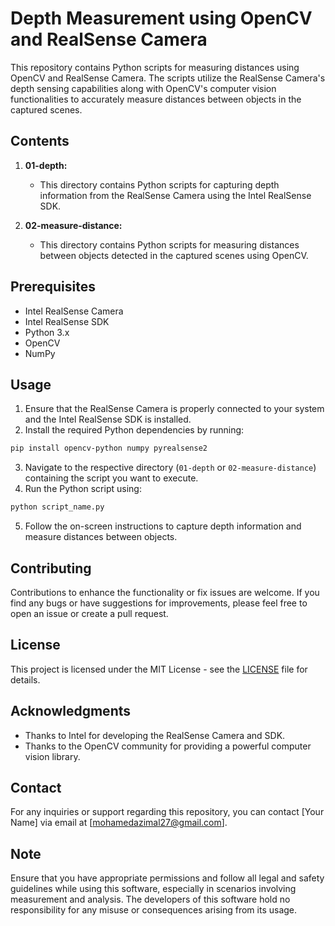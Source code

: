 # Depth Measurement using OpenCV and RealSense Camera

This repository contains Python scripts for measuring distances using OpenCV and RealSense Camera. The scripts utilize the RealSense Camera's depth sensing capabilities along with OpenCV's computer vision functionalities to accurately measure distances between objects in the captured scenes.

## Contents

1. **01-depth:**
   - This directory contains Python scripts for capturing depth information from the RealSense Camera using the Intel RealSense SDK.

2. **02-measure-distance:**
   - This directory contains Python scripts for measuring distances between objects detected in the captured scenes using OpenCV.

## Prerequisites

- Intel RealSense Camera
- Intel RealSense SDK
- Python 3.x
- OpenCV
- NumPy

## Usage

1. Ensure that the RealSense Camera is properly connected to your system and the Intel RealSense SDK is installed.
2. Install the required Python dependencies by running:
```bash
pip install opencv-python numpy pyrealsense2
```
3. Navigate to the respective directory (`01-depth` or `02-measure-distance`) containing the script you want to execute.
4. Run the Python script using:
```bash
python script_name.py
```
5. Follow the on-screen instructions to capture depth information and measure distances between objects.

## Contributing

Contributions to enhance the functionality or fix issues are welcome. If you find any bugs or have suggestions for improvements, please feel free to open an issue or create a pull request.

## License

This project is licensed under the MIT License - see the [LICENSE](LICENSE) file for details.

## Acknowledgments

- Thanks to Intel for developing the RealSense Camera and SDK.
- Thanks to the OpenCV community for providing a powerful computer vision library.

## Contact

For any inquiries or support regarding this repository, you can contact [Your Name] via email at [mohamedazimal27@gmail.com].

## Note

Ensure that you have appropriate permissions and follow all legal and safety guidelines while using this software, especially in scenarios involving measurement and analysis. The developers of this software hold no responsibility for any misuse or consequences arising from its usage.
